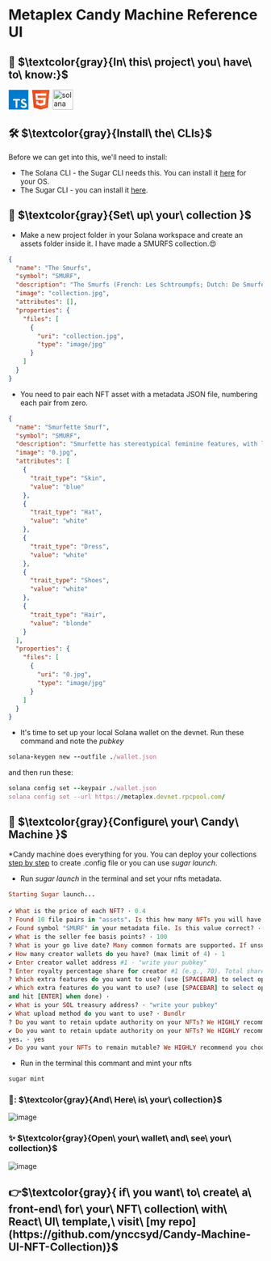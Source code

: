 
# Metaplex Candy Machine Reference UI  
## :dart: $\textcolor{gray}{In\ this\ project\ you\ have\ to\ know:}$ 

<div>
     <img src="https://raw.githubusercontent.com/devicons/devicon/1119b9f84c0290e0f0b38982099a2bd027a48bf1/icons/typescript/typescript-original.svg" title="typescript" **alt="typescript" width="40" height="40"/> 
  <img src="https://github.com/devicons/devicon/blob/master/icons/html5/html5-original.svg" title="html" **alt="html" width="40" height="40"/>
  <img src="https://user-images.githubusercontent.com/109158340/207687793-d2fe408f-6bfc-4ce6-bfd0-ca7e8bcc17e7.png" title="solana" **alt="solana" width="40" height="40"/>
 </div>

##  🛠  $\textcolor{gray}{Install\ the\ CLIs}$
Before we can get into this, we'll need to install:

* The Solana CLI - the Sugar CLI needs this. You can install it [here](https://docs.solana.com/cli/install-solana-cli-tools) for your OS.
* The Sugar CLI - you can install it [here](https://docs.metaplex.com/developer-tools/sugar/overview/installation).

 ##  🍬 $\textcolor{gray}{Set\ up\ your\ collection }$ 
 * Make a new project folder in your Solana workspace and create an assets folder inside it. I have made a SMURFS collection.:heart_eyes:
```json
{
  "name": "The Smurfs",
  "symbol": "SMURF",
  "description": "The Smurfs (French: Les Schtroumpfs; Dutch: De Smurfen) is a Belgian comic franchise centered on a fictional colony of small, blue, humanoid creatures who live in mushroom-shaped houses in the forest.",
  "image": "collection.jpg",
  "attributes": [],
  "properties": {
    "files": [
      {
        "uri": "collection.jpg",
        "type": "image/jpg"
      }
    ]
  }
}

```
*  You need to pair each NFT asset with a metadata JSON file, numbering each pair from zero.
```json
{
  "name": "Smurfette Smurf",
  "symbol": "SMURF",
  "description": "Smurfette has stereotypical feminine features, with long blonde wavy hair, long eyelashes, and wears a white dress and white high heels. She is the love interest of almost every Smurf.",
  "image": "0.jpg",
  "attributes": [
    {
      "trait_type": "Skin",
      "value": "blue"
    },
    {
      "trait_type": "Hat",
      "value": "white"
    },
    {
      "trait_type": "Dress",
      "value": "white"
    },
    {
      "trait_type": "Shoes",
      "value": "white"
    },
    {
      "trait_type": "Hair",
      "value": "blonde"
    }
  ],
  "properties": {
    "files": [
      {
        "uri": "0.jpg",
        "type": "image/jpg"
      }
    ]
  }
}

```
* It's time to set up your local Solana wallet on the devnet. 
Run these command and note the <i>pubkey</i>
```ruby
solana-keygen new --outfile ./wallet.json
```
and then run these:
```ruby
solana config set --keypair ./wallet.json
solana config set --url https://metaplex.devnet.rpcpool.com/
```
 ##  🍭 $\textcolor{gray}{Configure\ your\ Candy\ Machine }$ 
 *Candy machine does everything for you. You can deploy your collections [step by step](https://docs.metaplex.com/developer-tools/sugar/tutorials/my-first-candy-machine#set-up-your-project) to create .config file or you can use <i>sugar launch</i>.
 
* Run <i>sugar launch</i> in the terminal and set your nfts metadata.
```ruby
Starting Sugar launch...

✔ What is the price of each NFT? · 0.4
? Found 10 file pairs in "assets". Is this how many NFTs you will have in your candy m✔ Found 10 file pairs in "assets". Is this how many NFTs you will have in your candy machine? · yes
✔ Found symbol "SMURF" in your metadata file. Is this value correct? · yes
✔ What is the seller fee basis points? · 100
? What is your go live date? Many common formats are supported. If unsure, try YYYY-MM-DD HH:MM:SS [+/-]UTC-OFFSET or type 'now' for current time. For example 2022-05-02 18✔ What is your go live date? Many common formats are supported. If unsure, try YYYY-MM-DD HH:MM:SS [+/-]UTC-OFFSET or type 'now' for current time. For example 2022-05-02 18:00:00 +0000 for May 2, 2022 18:00:00 UTC. · now
✔ How many creator wallets do you have? (max limit of 4) · 1
✔ Enter creator wallet address #1 · "write your pubkey"           
? Enter royalty percentage share for creator #1 (e.g., 70). Total shares must add to 1✔ Enter royalty percentage share for creator #1 (e.g., 70). Total shares must add to 100. · 100
? Which extra features do you want to use? (use [SPACEBAR] to select options you want 
✔ Which extra features do you want to use? (use [SPACEBAR] to select options you want 
and hit [ENTER] when done) ·
✔ What is your SOL treasury address? · "write your pubkey"    
✔ What upload method do you want to use? · Bundlr
? Do you want to retain update authority on your NFTs? We HIGHLY recommend you choose 
✔ Do you want to retain update authority on your NFTs? We HIGHLY recommend you choose 
yes. · yes
✔ Do you want your NFTs to remain mutable? We HIGHLY recommend you choose yes. · yes
```
* Run in the terminal this commant and mint your nfts
```ruby
sugar mint
```
 ### 🎉: $\textcolor{gray}{And\ Here\ is\ your\ collection}$ 

![image](https://user-images.githubusercontent.com/109158340/207702055-53bf0987-9f51-4ff2-8cf6-8d9a8fd3c7ec.png)


 ### :sparkles: $\textcolor{gray}{Open\ your\ wallet\ and\ see\ your\ collection}$ 

![image](https://user-images.githubusercontent.com/109158340/207700751-c1083134-db6f-4246-8267-e303df848ee8.png)

## :point_right:$\textcolor{gray}{ if\ you want\ to\ create\ a\ front-end\ for\ your\ NFT\ collection\ with\  React\ UI\ template,\ visit\ [my repo](https://github.com/ynccsyd/Candy-Machine-UI-NFT-Collection)}$ 

